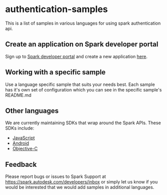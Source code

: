 # authentication-samples

This is a list of samples in various languages for using spark authentication api.

## Create an application on Spark developer portal

Sign up to [Spark developer portal](https://spark.autodesk.com/developers/) and create a new application [here](https://spark.autodesk.com/developers/getStarted).

## Working with a specific sample

Use a language specific sample that suits your needs best. Each sample has it's own set of configuration which you can see in the specific sample's README.md

## Other languages

We are currently maintaining SDKs that wrap around the Spark APIs. These SDKs include: 

* [JavaScript](https://github.com/spark3dp/spark-js-SDK)
* [Android](https://github.com/spark3dp/spark-android-SDK)
* [Objective-C](https://github.com/spark3dp/spark-iOS-SDK) 

## Feedback
Please report bugs or issues to Spark Support at https://spark.autodesk.com/developers/inbox or simply let us know if you would be interested that we would add samples in additional languages.